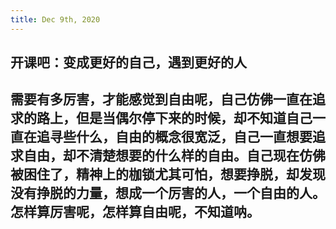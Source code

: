 ```yaml
---
title: Dec 9th, 2020
---
```


## 开课吧：变成更好的自己，遇到更好的人
## 需要有多厉害，才能感觉到自由呢，自己仿佛一直在追求的路上，但是当偶尔停下来的时候，却不知道自己一直在追寻些什么，自由的概念很宽泛，自己一直想要追求自由，却不清楚想要的什么样的自由。自己现在仿佛被困住了，精神上的枷锁尤其可怕，想要挣脱，却发现没有挣脱的力量，想成一个厉害的人，一个自由的人。怎样算厉害呢，怎样算自由呢，不知道呐。
